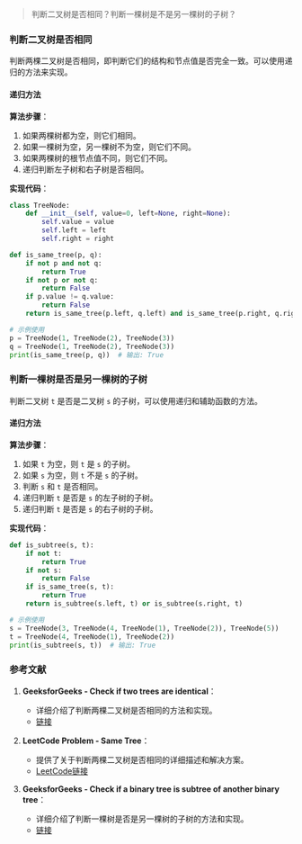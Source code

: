 > 判断二叉树是否相同？判断一棵树是不是另一棵树的子树？


### 判断二叉树是否相同

判断两棵二叉树是否相同，即判断它们的结构和节点值是否完全一致。可以使用递归的方法来实现。

#### 递归方法

**算法步骤**：
1. 如果两棵树都为空，则它们相同。
2. 如果一棵树为空，另一棵树不为空，则它们不同。
3. 如果两棵树的根节点值不同，则它们不同。
4. 递归判断左子树和右子树是否相同。

**实现代码**：

```python
class TreeNode:
    def __init__(self, value=0, left=None, right=None):
        self.value = value
        self.left = left
        self.right = right

def is_same_tree(p, q):
    if not p and not q:
        return True
    if not p or not q:
        return False
    if p.value != q.value:
        return False
    return is_same_tree(p.left, q.left) and is_same_tree(p.right, q.right)

# 示例使用
p = TreeNode(1, TreeNode(2), TreeNode(3))
q = TreeNode(1, TreeNode(2), TreeNode(3))
print(is_same_tree(p, q))  # 输出: True
```

### 判断一棵树是否是另一棵树的子树

判断二叉树 `t` 是否是二叉树 `s` 的子树，可以使用递归和辅助函数的方法。

#### 递归方法

**算法步骤**：
1. 如果 `t` 为空，则 `t` 是 `s` 的子树。
2. 如果 `s` 为空，则 `t` 不是 `s` 的子树。
3. 判断 `s` 和 `t` 是否相同。
4. 递归判断 `t` 是否是 `s` 的左子树的子树。
5. 递归判断 `t` 是否是 `s` 的右子树的子树。

**实现代码**：

```python
def is_subtree(s, t):
    if not t:
        return True
    if not s:
        return False
    if is_same_tree(s, t):
        return True
    return is_subtree(s.left, t) or is_subtree(s.right, t)

# 示例使用
s = TreeNode(3, TreeNode(4, TreeNode(1), TreeNode(2)), TreeNode(5))
t = TreeNode(4, TreeNode(1), TreeNode(2))
print(is_subtree(s, t))  # 输出: True
```

### 参考文献

1. **GeeksforGeeks - Check if two trees are identical**：
   - 详细介绍了判断两棵二叉树是否相同的方法和实现。
   - [链接](https://www.geeksforgeeks.org/write-c-code-to-determine-if-two-trees-are-identical/)

2. **LeetCode Problem - Same Tree**：
   - 提供了关于判断两棵二叉树是否相同的详细描述和解决方案。
   - [LeetCode链接](https://leetcode.com/problems/same-tree/)

3. **GeeksforGeeks - Check if a binary tree is subtree of another binary tree**：
   - 详细介绍了判断一棵树是否是另一棵树的子树的方法和实现。
   - [链接](https://www.geeksforgeeks.org/check-if-a-binary-tree-is-subtree-of-another-binary-tree/)